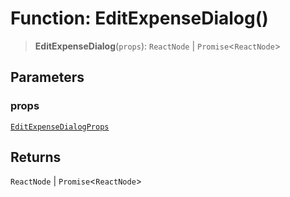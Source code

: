 # Function: EditExpenseDialog()

> **EditExpenseDialog**(`props`): `ReactNode` \| `Promise`\<`ReactNode`\>

## Parameters

### props

[`EditExpenseDialogProps`](../interfaces/EditExpenseDialogProps.md)

## Returns

`ReactNode` \| `Promise`\<`ReactNode`\>
